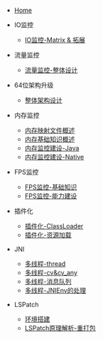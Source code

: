 * [Home](/)


* IO监控
  * [IO监控-Matrix & 拓展](/IO/io-monitor/io-monitor.md)

* 流量监控
  * [流量监控-整体设计](/Traffic/design/流量监控-整体设计.md)


* 64位架构升级
  * [整体架构设计](Arm64/adapter/Arm64位适配方案.md)


* 内存监控 
  * [内存映射文件概述](Memory/memory-mapping-file/内存映射文件概述.md)  
  * [内存基础知识概述](Memory/memory-basic-knowledge/内存基础知识概述.md)
  * [内存监控建设-Java](Memory/memory-monitor-java/内存监控建设-Java.md)
  * [内存监控建设-Native](Memory/memory-monitor-native/内存监控建设-Native.md)

* FPS监控
  * [FPS监控-基础知识](/Fluency/FPS监控-基础知识.md)
  * [FPS监控-能力建设](/Fluency/FPS监控-能力建设.md)

* 插件化
  * [插件化-ClassLoader](Plugin/ClassLoader.md)
  * [插件化-资源加载](Plugin/Resource.md)

* JNI
  * [多线程-thread](/JNI/thread/thread.md)
  * [多线程-cv&cv_any](/JNI/condition_variable/cv.md)
  * [多线程-消息队列]()
  * [多线程-JNIEnv的处理]()

* LSPatch
  * [环境搭建](LSPatch/env/lsp-env.md)
  * [LSPatch原理解析-重打包]()